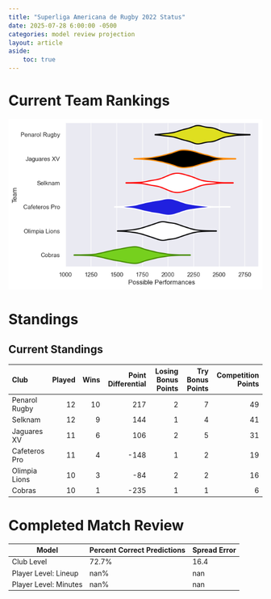 ```yaml
---  
title: "Superliga Americana de Rugby 2022 Status"  
date: 2025-07-28 6:00:00 -0500  
categories: model review projection  
layout: article  
aside:  
    toc: true  
---
```

# Current Team Rankings


![Club Rankings](plots/rankings_Superliga_Americana_de_Rugby_2022.png)
# Standings

## Current Standings


| Club          |   Played |   Wins |   Point Differential |   Losing Bonus Points |   Try Bonus Points |   Competition Points |
|:--------------|---------:|-------:|---------------------:|----------------------:|-------------------:|---------------------:|
| Penarol Rugby |       12 |     10 |                  217 |                     2 |                  7 |                   49 |
| Selknam       |       12 |      9 |                  144 |                     1 |                  4 |                   41 |
| Jaguares XV   |       11 |      6 |                  106 |                     2 |                  5 |                   31 |
| Cafeteros Pro |       11 |      4 |                 -148 |                     1 |                  2 |                   19 |
| Olimpia Lions |       10 |      3 |                  -84 |                     2 |                  2 |                   16 |
| Cobras        |       10 |      1 |                 -235 |                     1 |                  1 |                    6 |



# Completed Match Review


| Model | Percent Correct Predictions | Spread Error |
| ------ | ------ | ------ |
| Club Level | 72.7% | 16.4 |
| Player Level: Lineup | nan% | nan |
| Player Level: Minutes | nan% | nan |

